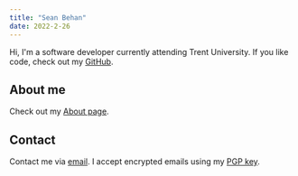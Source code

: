 ```yaml
---
title: "Sean Behan"
date: 2022-2-26
---
```


Hi, I'm a software developer currently attending Trent University. If you like
code, check out my [GitHub](https://github.com/codebam).

About me
--------

Check out my [About page](/about.html).

Contact
-------

Contact me via [email](mailto:codebam@riseup.net). I accept encrypted emails
using my [PGP key](/publickey.txt).
